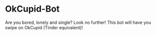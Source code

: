 # OkCupid-Bot
Are you bored, lonely and single? Look no further! This bot will have you swipe on OkCupid (Tinder equivalent)!
